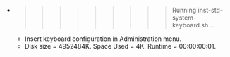 * >>>>>>>>> Running inst-std-system-keyboard.sh ...
  * Insert keyboard configuration in Administration menu.
  * Disk size = 4952484K. Space Used = 4K. Runtime = 00:00:00:01.

